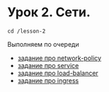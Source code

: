 # Урок 2. Сети.

```
cd /lesson-2
```


Выполняем по очереди


- [задание про network-policy](1/)
- [задание про service](2/)
- [задание про load-balancer](3/)
- [задание про ingress](4/)
